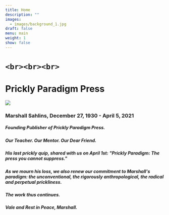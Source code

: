 ```yaml
---
title: Home
description: ""
images:
  - images/background_1.jpg
draft: false
menu: main
weight: 1
show: false
---
```

# `<br><br><br>`

# Prickly Paradigm Press

![](images/sahlins_office_photo_ppp.png)

### **Marshall Sahlins, December 27, 1930 - April 5, 2021**

##### Founding Publisher of Prickly Paradigm Press.

##### Our Teacher. Our Mentor. Our Dear Friend.

##### His last prickly quip, shared with us on April 1st: "Prickly Paradigm: The press you cannot suppress."

##### As we mourn his loss, we also renew our commitment to Marshall's paradigm: the unconventional, the rigorously anthropological, the radical and perpetual prickliness.

##### The work thus continues.

##### Vale and Rest in Peace, Marshall.